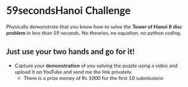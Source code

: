 <!DOCTYPE html>
<html>

<head>
  <meta charset="utf-8">
  <!--<meta name="viewport" content="width=device-width, initial-scale=1.0">-->
  <title>hanoiChallenge.md</title>
    <link rel="stylesheet" href="https://www.w3schools.com/w3css/4/w3.css">
    <link rel="stylesheet" href="https://fonts.googleapis.com/css?family=Lato">
    <link rel="stylesheet" href="https://cdnjs.cloudflare.com/ajax/libs/font-awesome/4.7.0/css/font-awesome.min.css">
    <style>
         body {font-family: "Lato", sans-serif;}
         .mySlides {display: none}
     </style>
</head>

<body class="stackedit">
  <div class="stackedit__html"><h1 id="secondshanoi-challenge">59secondsHanoi Challenge</h1>
<p>Physically demonstrate that you know how to solve the <strong>Tower of Hanoi 8 disc problem</strong> in less than 59 seconds. No theories, no equation, no python coding.</p>
<h2 id="just-use-your-two-hands-and-go-for-it">Just use your two hands and go for it!</h2>
<ul>
<li>Capture your <strong>demonstration</strong> of you solving the puzzle using a video and upload it on YouTube and send me the link privately.
<ul>
<li>There is a prize money of Rs 1000 for the first 10 submissions</li>
</ul>
</li>
</ul>
</div>
</body>

</html>
